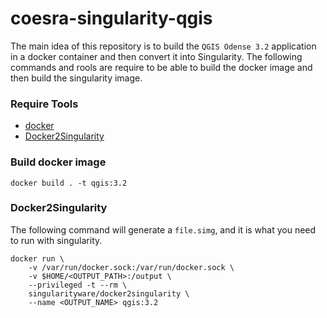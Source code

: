 # coesra-singularity-qgis

The main idea of this repository is to build the `QGIS Odense 3.2` application in a docker container and then convert it into Singularity. The following commands and rools are require to be able to build the docker image and then build the singularity image.

### Require Tools
- [docker](https://docs.docker.com/get-docker/)
- [Docker2Singularity](https://github.com/singularityhub/docker2singularity)

### Build docker image
```
docker build . -t qgis:3.2
```

### Docker2Singularity
The following command will generate a `file.simg`, and it is what you need to run with singularity.
```
docker run \
    -v /var/run/docker.sock:/var/run/docker.sock \
    -v $HOME/<OUTPUT_PATH>:/output \
    --privileged -t --rm \
    singularityware/docker2singularity \
    --name <OUTPUT_NAME> qgis:3.2
```

